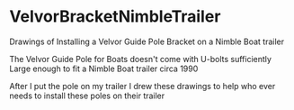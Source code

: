 # VelvorBracketNimbleTrailer
Drawings of Installing a Velvor Guide Pole Bracket on a Nimble Boat trailer

The Velvor Guide Pole for Boats doesn't come with U-bolts sufficiently Large enough to fit a Nimble Boat trailer circa 1990

After I put the pole on my trailer I drew these drawings to help who ever needs to install these poles on their trailer

